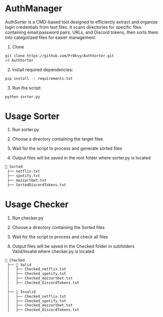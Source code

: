 # AuthManager

AuthSorter is a CMD-based tool designed to efficiently extract and organize login credentials from text files. It scans directories for specific files containing email:password pairs, URLs, and Discord tokens, then sorts them into categorized files for easier management.

1. Clone
```sh
git clone https://github.com/Pr0ksy/AuthSorter.git
cd AuthSorter
  ```
2. Install required dependencies:
```sh
pip install -r requirements.txt
  ```
3. Run the script:
```sh
python sorter.py
  ```

# Usage Sorter

1. Run sorter.py

2. Choose a directory containing the target files

3. Wait for the script to process and generate sorted files

4. Output files will be saved in the root folder where sorter.py is located


```sh
📂 Sorted
 ├── netflix.txt
 ├── spotify.txt
 ├── mozzartbet.txt
 ├── SortedDiscordTokens.txt
```



# Usage Checker

1. Run checker.py

2. Choose a directory containing the Sorted files

3. Wait for the script to process and check all files

4. Output files will be saved in the Checked folder in subfolders Valid/Invalid where checker.py is located

```sh
📂 Checked
 ├── 📂 Valid
 │   ├── Checked_netflix.txt
 │   ├── Checked_spotify.txt
 │   ├── Checked_mozzartbet.txt
 │   ├── Checked_DiscordTokens.txt
 │
 ├── 📂 Invalid
 │   ├── Checked_netflix.txt
 │   ├── Checked_spotify.txt
 │   ├── Checked_mozzartbet.txt
 │   ├── Checked_DiscordTokens.txt
```
